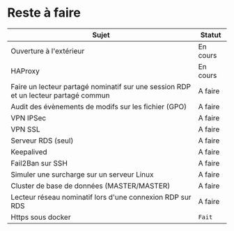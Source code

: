 # Reste à faire 
| Sujet  | Statut |
| ------------- | ------------- |
| Ouverture à l'extérieur  | En cours  |
| HAProxy  | En cours  |
| Faire un lecteur partagé nominatif sur une session RDP et un lecteur partagé commun  | A faire  |
| Audit des évènements de modifs sur les fichier (GPO)  | A faire  |
| VPN IPSec  | A faire  |
| VPN SSL  | A faire  |
| Serveur RDS (seul)  | A faire  |
| Keepalived  | A faire  |
| Fail2Ban sur SSH  | A faire  |
| Simuler une surcharge sur un serveur Linux  | A faire  |
| Cluster de base de données (MASTER/MASTER)  | A faire  |
| Lecteur réseau nominatif lors d'une connexion RDP sur RDS  | A faire  |
| Https sous docker  | <code>Fait</code>  |
